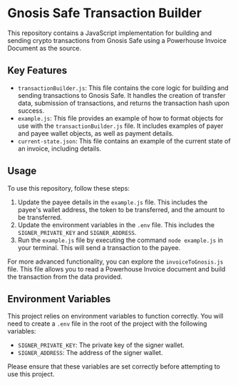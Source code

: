 # Gnosis Safe Transaction Builder

This repository contains a JavaScript implementation for building and sending crypto transactions from Gnosis Safe using a Powerhouse Invoice Document as the source. 

## Key Features

* `transactionBuilder.js`: This file contains the core logic for building and sending transactions to Gnosis Safe. It handles the creation of transfer data, submission of transactions, and returns the transaction hash upon success.
* `example.js`: This file provides an example of how to format objects for use with the `transactionBuilder.js` file. It includes examples of payer and payee wallet objects, as well as payment details.
* `current-state.json`: This file contains an example of the current state of an invoice, including details.

## Usage

To use this repository, follow these steps:

1. Update the payee details in the `example.js` file. This includes the payee's wallet address, the token to be transferred, and the amount to be transferred.
2. Update the environment variables in the `.env` file. This includes the `SIGNER_PRIVATE_KEY` and `SIGNER_ADDRESS`.
3. Run the `example.js` file by executing the command `node example.js` in your terminal. This will send a transaction to the payee.

For more advanced functionality, you can explore the `invoiceToGnosis.js` file. This file allows you to read a Powerhouse Invoice document and build the transaction from the data provided.


## Environment Variables

This project relies on environment variables to function correctly. You will need to create a `.env` file in the root of the project with the following variables:

* `SIGNER_PRIVATE_KEY`: The private key of the signer wallet.
* `SIGNER_ADDRESS`: The address of the signer wallet.

Please ensure that these variables are set correctly before attempting to use this project.
